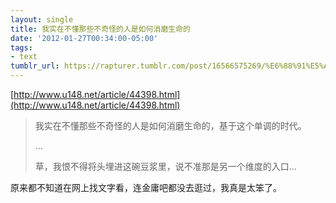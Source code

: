 ```yaml
---
layout: single
title: 我实在不懂那些不奇怪的人是如何消磨生命的
date: '2012-01-27T00:34:00-05:00'
tags:
- text
tumblr_url: https://rapturer.tumblr.com/post/16566575269/%E6%88%91%E5%AE%9E%E5%9C%A8%E4%B8%8D%E6%87%82%E9%82%A3%E4%BA%9B%E4%B8%8D%E5%A5%87%E6%80%AA%E7%9A%84%E4%BA%BA%E6%98%AF%E5%A6%82%E4%BD%95%E6%B6%88%E7%A3%A8%E7%94%9F%E5%91%BD%E7%9A%84
---
```

[http://www.u148.net/article/44398.html](http://www.u148.net/article/44398.html)

> 我实在不懂那些不奇怪的人是如何消磨生命的，基于这个单调的时代。
> 
> …
> 
> 草，我恨不得将头埋进这碗豆浆里，说不准那是另一个维度的入口…

原来都不知道在网上找文字看，连金庸吧都没去逛过，我真是太笨了。

